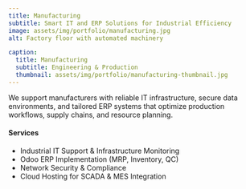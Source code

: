 ```yaml
---
title: Manufacturing
subtitle: Smart IT and ERP Solutions for Industrial Efficiency
image: assets/img/portfolio/manufacturing.jpg
alt: Factory floor with automated machinery

caption:
  title: Manufacturing
  subtitle: Engineering & Production
  thumbnail: assets/img/portfolio/manufacturing-thumbnail.jpg
---
```


We support manufacturers with reliable IT infrastructure, secure data environments, and tailored ERP systems that optimize production workflows, supply chains, and resource planning.

#### Services
- Industrial IT Support & Infrastructure Monitoring  
- Odoo ERP Implementation (MRP, Inventory, QC)  
- Network Security & Compliance  
- Cloud Hosting for SCADA & MES Integration